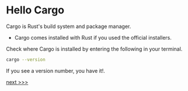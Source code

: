 # Hello Cargo

Cargo is Rust's build system and package manager.

- Cargo comes installed with Rust if you used the official installers.

Check where Cargo is installed by entering the following in your terminal.

```bash
cargo --version
```

If you see a version number, you have it!.

[next >>>](https://)